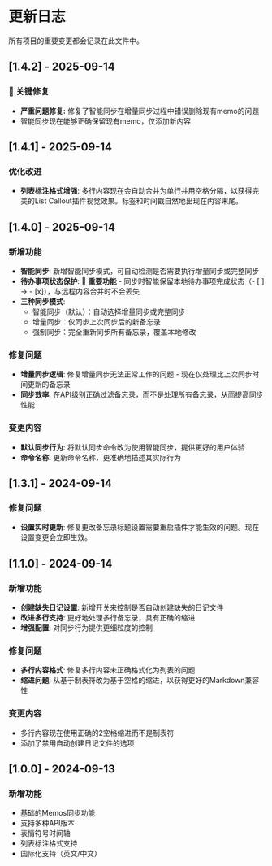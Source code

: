 # 更新日志

所有项目的重要变更都会记录在此文件中。

## [1.4.2] - 2025-09-14

### 🚨 关键修复

- **严重问题修复:** 修复了智能同步在增量同步过程中错误删除现有memo的问题
- 智能同步现在能够正确保留现有memo，仅添加新内容

## [1.4.1] - 2025-09-14

### 优化改进

- **列表标注格式增强**: 多行内容现在会自动合并为单行并用空格分隔，以获得完美的List Callout插件视觉效果。标签和时间戳自然地出现在内容末尾。

## [1.4.0] - 2025-09-14

### 新增功能

- **智能同步**: 新增智能同步模式，可自动检测是否需要执行增量同步或完整同步
- **待办事项状态保护**: 🎯 **重要功能** - 同步时智能保留本地待办事项完成状态（- [ ] → - [x]），与远程内容合并时不会丢失
- **三种同步模式**:
  - 智能同步（默认）：自动选择增量同步或完整同步
  - 增量同步：仅同步上次同步后的新备忘录
  - 强制同步：完全重新同步所有备忘录，覆盖本地修改

### 修复问题

- **增量同步逻辑**: 修复增量同步无法正常工作的问题 - 现在仅处理比上次同步时间更新的备忘录
- **同步效率**: 在API级别正确过滤备忘录，而不是处理所有备忘录，从而提高同步性能

### 变更内容

- **默认同步行为**: 将默认同步命令改为使用智能同步，提供更好的用户体验
- **命令名称**: 更新命令名称，更准确地描述其实际行为

## [1.3.1] - 2024-09-14

### 修复问题

- **设置实时更新**: 修复更改备忘录标题设置需要重启插件才能生效的问题。现在设置变更会立即生效。

## [1.1.0] - 2024-09-14

### 新增功能

- **创建缺失日记设置**: 新增开关来控制是否自动创建缺失的日记文件
- **改进多行支持**: 更好地处理多行备忘录，具有正确的缩进
- **增强配置**: 对同步行为提供更细粒度的控制

### 修复问题

- **多行内容格式**: 修复多行内容未正确格式化为列表的问题
- **缩进问题**: 从基于制表符改为基于空格的缩进，以获得更好的Markdown兼容性

### 变更内容

- 多行内容现在使用正确的2空格缩进而不是制表符
- 添加了禁用自动创建日记文件的选项

## [1.0.0] - 2024-09-13

### 新增功能

- 基础的Memos同步功能
- 支持多种API版本
- 表情符号时间轴
- 列表标注格式支持
- 国际化支持（英文/中文）
